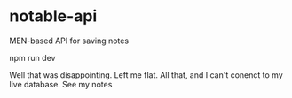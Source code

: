 # notable-api
MEN-based API for saving notes

npm run dev


Well that was disappointing. Left me flat.
All that, and I can't conenct to my live database.
See my notes